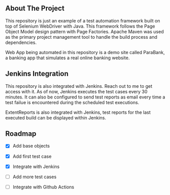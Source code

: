

<!-- ABOUT THE PROJECT -->
## About The Project

This repository is just an example of a test automation framework built on top of Selenium WebDriver with Java.
This framework follows the Page Object Model design pattern with Page Factories. Apache Maven was used
as the primary project management tool to handle the build process and dependencies. 

Web App being automated in this repository is a demo site called ParaBank, a banking app that simulates a real online banking website. 


<!-- JENKINS INTEGRATION -->
## Jenkins Integration

This repository is also integrated with Jenkins. Reach out to me to get access with it. 
As of now, Jenkins executes the test cases every 30 minutes. It can also be configured to send test reports as email every time a test failue is encountered during the scheduled test executions.

ExtentReports is also integrated with Jenkins, test reports for the last executed build can be displayed within Jenkins.

<!-- ROADMAP -->
## Roadmap

- [x] Add base objects
- [x] Add first test case
- [x] Integrate with Jenkins
- [ ] Add more test cases
- [ ] Integrate with Github Actions



